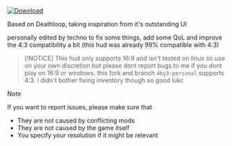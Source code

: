[![Download](https://i.imgur.com/ddNTdz9.png)](https://github.com/tekunotri/loophud/archive/refs/heads/4by3-personal.zip)

Based on Deathloop, taking inspiration from it's outstanding UI

personally edited by techno to fix some things, add some QoL and improve the 4:3 compatibility a bit (this hud was already 99% compatible with 4:3)

> [!NOTICE]
> This hud only supports 16:9 and isn't tested on linux so use on your own discretion but please dont report bugs to me if you dont play on  16:9 or windows.
> this fork and branch `4by3-personal` supports 4:3. i didn't bother fixing inventory though so good lukc

> [!NOTE]
> If you want to report issues, please make sure that
> - They are not caused by conflicting mods
> - They are not caused by the game itself
> - You specify your resolution if it might be relevant
